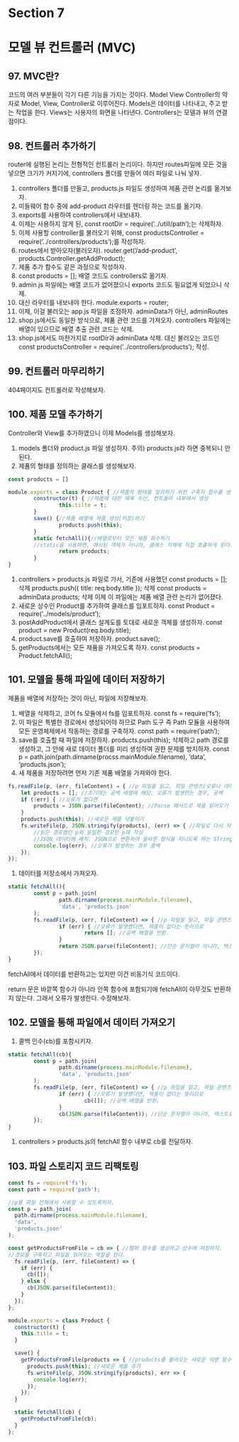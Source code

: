 # Section 7

# 모델 뷰 컨트롤러 (MVC)

## 97. MVC란?

코드의 여러 부분들이 각기 다른 기능을 가지는 것이다. Model View Controller의 약자로 Model, View, Controller로 이루어진다. Models은 데이터를 나타내고, 주고 받는 작업을 한다. Views는 사용자의 화면을 나타낸다. Controllers는 모델과 뷰의 연결점이다.

## 98. 컨트롤러 추가하기

router에 실행된 논리는 전형적인 컨트롤러 논리이다. 하지만 routes파일에 모든 것을 넣으면 크기가 커지기에, controllers 폴더를 만들어 여러 파일로 나눠 넣자.

1. controllers 폴더를 만들고, products.js 파일도 생성하여 제품 관련 논리를 옮겨보자.
2. 미들웨어 함수 중에 add-product 라우터를 렌더링 하는 코드를 옮기자.
3. exports를 사용하여 controllers에서 내보내자.
4. 이제는 사용하지 않게 된, const rootDir = require(’../utill/path’);는 삭제하자.
5. 이제 사용할 controller를 불러오기 위해, const productsController = require(’../controllers/products’);를 작성하자.
6. routes에서 받아오자(불러오자).
router.get(’/add-product’, products.Controller.getAddProduct);
7. 제품 추가 함수도 같은 과정으로 작성하자.
8. const products = []; 배열 코드도 controllers로 옮기자.
9. admin.js 파일에는 배열 코드가 없어졌으니 exports 코드도 필요없게 되었으니 삭제.
10. 대신 라우터를 내보내야 한다.
module.exports = router;
11. 이제, 이걸 불러오는 app.js 파일을 조정하자.
adminData가 아닌, adminRoutes
12. shop.js에서도 동일한 방식으로, 제품 관련 코드를 가져오자.
controllers 파일에는 배열이 있으므로 배열 추출 관련 코드는 삭제.
13. shop.js에서도 마찬가지로 rootDir과 adminData 삭제.
대신 불러오는 코드인 const productsController = require(’../controllers/products’); 작성.

## 99. 컨트롤러 마무리하기

404페이지도 컨트롤러로 작성해보자.

## 100. 제품 모델 추가하기

Controller와 View를 추가하였으니 이제 Models를 생성해보자.

1. models 폴더와 product.js 파일 생성하자.
주의) products.js라 하면 중복되니 안 된다.
2. 제품의 형태를 정의하는 클래스를 생성해보자.

```jsx
const products = []

module.exports = class Product { //제품의 형태를 정의하기 위한 구축자 함수를 생성하자.
		constructor(t) { //제품에 대한 제목 수신, 컨트롤러 내부에서 생성
				this.tilte = t;
		}
		save() {//제품 배열에 제품 생성(저장)하기
				products.push(this);
		}
		static fetchAll(){//배열로부터 모든 제품 회수하기
		//static을 사용하면, 예시된 객체가 아니라, 클래스 자체에 직접 호출하게 된다.
				return products;
		}
}
```

1. controllers > products.js 파일로 가서, 기존에 사용했던
const products = []; 삭제
products.push({ title: req.body.title }); 삭제
const products = adminData.products; 삭제
이제 이 파일에는 제품 배열 관련 논리가 없어졌다.
2. 새로운 상수인 Product를 추가하여 클래스를 임포트하자.
const Product = require(’../models/product’);
3. postAddProduct에서 클래스 설계도를 토대로 새로운 객체를 생성하자.
const product = new Product(req.body.title);
4. product.save를 호출하여 저장하자.
product.save();
5. getProducts에서는 모든 제품을 가져오도록 하자.
const products = Product.fetchAll();

## 101. 모델을 통해 파일에 데이터 저장하기

제품을 배열에 저장하는 것이 아닌, 파일에 저장해보자.

1. 배열을 삭제하고, 코어 fs 모듈에서 fs를 임포트하자.
const fs = require(’fs’);
2. 이 파일은 특별한 경로에서 생성되어야 하므로 Path 도구 즉 Path 모듈을 사용하여 모든 운영체제에서 작동하는 경로를 구축하자.
const path = require(’path’);
3. save를 호출할 때 파일에 저장하자.
products.push(this); 삭제하고
path 경로를 생성하고, 그 안에 새로 데이터 폴더를 미리 생성하여 권한 문제를 방지하자.
const p = path.join(path.dirname(procss.mainModule.filename), ‘data’, ‘products.json’);
4. 새 제품을 저장하려면 먼저 기존 제품 배열을 가져와야 한다.

```jsx
fs.readFile(p, (err, fileContent) ⇒ { //p 파일을 읽고, 파일 콘텐츠(오류나 데이터)를 가져오자.
    let products = []; //초기에는 공백 배열에 해당. 오류가 발생한는 경우, 공백
    if (!err) { //오류가 없다면
        products = JSON.parse(fileContent); //Parse 메서드로 제품 읽어오기
    }
    products.push(this); //새로운 제품 덧붙이기
    fs.writeFile(p, JSON.stringify(products), (err) => { //파일로 다시 저장
		//읽은 경로였던 p와 동일한 경로인 p에 작성
		//JSON 데이터에 배치. JSON으로 변환하여 올바른 형식을 지니도록 하는 STringify 메서드 사용.
        console.log(err); //오류가 발생하는 경우 콜백
    });
});
```

1. 데이터를 저장소에서 가져오자.

```jsx
static fetchAll(){
		const p = path.join(
				path.dirname(process.mainModule.filename),
				'data', 'products.json'
		);
		fs.readFile(p, (err, fileContent) => { //p 파일을 읽고, 파일 콘텐츠(오류나 데이터)를 가져오자.
				if (err) { //오류가 발생했다면, 제품이 없다는 뜻이므로
						return []; //공백 배열을 반환.
				}
				return JSON.parse(fileContent); //단순 문자열이 아니라, 텍스트로 회수되겠금 해주자.
		});	
}
```

fetchAll에서 데이터를 반환하고는 있지만 이건 비동기식 코드이다.

return 문은 바깥쪽 함수가 아니라 안쪽 함수에 포함되기에 fetchAll이 아무것도 반환하지 않는다. 그래서 오류가 발생한다. 수정해보자.

## 102. 모델을 통해 파일에서 데이터 가져오기

1. 콜백 인수(cb)를 포함시키자.

```jsx
static fetchAll(cb){
		const p = path.join(
				path.dirname(process.mainModule.filename),
				'data', 'products.json'
		);
		fs.readFile(p, (err, fileContent) => { //p 파일을 읽고, 파일 콘텐츠(오류나 데이터)를 가져오자.
				if (err) { //오류가 발생했다면, 제품이 없다는 뜻이므로
						cb([]); //공백 배열을 반환.
				}
				cb(JSON.parse(fileContent)); //단순 문자열이 아니라, 텍스트로 회수되겠금 해주자.
		});	
}
```

1. controllers > products.js의 fetchAll 함수 내부로 cb를 전달하자.

## 103. 파일 스토리지 코드 리팩토링

```jsx
const fs = require('fs');
const path = require('path');

//p를 파일 전체에서 사용할 수 있도록하자.
const p = path.join( 
  path.dirname(process.mainModule.filename),
  'data',
  'products.json'
);

const getProductsFromFile = cb => { //헬퍼 함수를 생성하고 상수에 저장하자.
//경로를 구축하고 파일을 읽어오는 역할을 한다.
  fs.readFile(p, (err, fileContent) => {
    if (err) {
      cb([]);
    } else {
      cb(JSON.parse(fileContent));
    }
  });
};

module.exports = class Product {
  constructor(t) {
    this.title = t;
  }

  save() {
    getProductsFromFile(products => { //products를 불러오는 새로운 익명 함수 생성
      products.push(this); //새로운 제품 추가
      fs.writeFile(p, JSON.stringify(products), err => {
        console.log(err);
      });
    });
  }

  static fetchAll(cb) {
    getProductsFromFile(cb);
  }
};
```